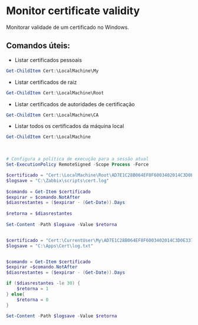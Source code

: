 # Monitor certificate validity

Monitorar validade de um certificado no Windows.

<h2>Comandos úteis: </h2>

 *  Listar certificados pessoais
   ```ps1
Get-ChildItem Cert:\LocalMachine\My
```

*  Listar certificados de raiz
 ```ps1
Get-ChildItem Cert:\LocalMachine\Root
```

*  Listar certificados de autoridades de certificação
 ```ps1
Get-ChildItem Cert:\LocalMachine\CA
```

* Listar todos os certificados da máquina local
```ps1
Get-ChildItem Cert:\LocalMachine
```
<br>

```ps1
# Configura a política de execução para a sessão atual
Set-ExecutionPolicy RemoteSigned -Scope Process -Force

$certificado = "Cert:\LocalMachine\Root\AD7E1C28B064EF8F6003402014C3D0E3370EB58A"
$logsave = "C:\Zabbix\scripts\cert.log"
 
$comando = Get-Item $certificado
$expirar = $comando.NotAfter
$diasrestantes = ($expirar - (Get-Date)).Days
 
$retorna = $diasrestantes
 
Set-Content -Path $logsave -Value $retorna
```

```ps1

$certificado = "Cert:\CurrentUser\My\AD7E1C28B064EF8F6003402014C3D0E3370EB58A"
$logsave = "C:\Apps\Cert\log.txt"


$comando = Get-Item $certificado
$expirar =$comando.NotAfter
$diasrestantes = ($expirar - (Get-Date)).Days

if ($diasrestantes -le 30) {
    $retorna = 1 
} else{
    $retorna = 0
}

Set-Content -Path $logsave -Value $retorna
```



